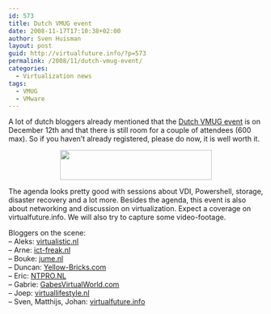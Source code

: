 ```yaml
---
id: 573
title: Dutch VMUG event
date: 2008-11-17T17:10:38+02:00
author: Sven Huisman
layout: post
guid: http://virtualfuture.info/?p=573
permalink: /2008/11/dutch-vmug-event/
categories:
  - Virtualization news
tags:
  - VMUG
  - VMware
---
```

A lot of dutch bloggers already mentioned that the <a title="Dutch VMUG event" href="http://www.vmug.nl/modules.php?name=Inschrijven" target="_blank">Dutch VMUG event</a> is on December 12th and that there is still room for a couple of attendees (600 max). So if you haven&#8217;t already registered, please do now, it is well worth it.

<p style="text-align: center;">
  <a href="https://svenhuisman.com/wp-content/uploads/2008/11/vmug.jpg"><img class="aligncenter size-medium wp-image-574" title="vmug" src="https://svenhuisman.com/wp-content/uploads/2008/11/vmug-300x59.jpg" alt="" width="300" height="59" /></a>
</p>

The agenda looks pretty good with sessions about VDI, Powershell, storage, disaster recovery and a lot more. Besides the agenda, this event is also about networking and discussion on virtualization. Expect a coverage on virtualfuture.info. We will also try to capture some video-footage.

Bloggers on the scene:  
&#8211; Aleks: <a title="virtualistic" href="http://www.virtualistic.nl" target="_blank">virtualistic.nl<br /> </a>&#8211; Arne: <a title="ict-freak" href="http://www.ict-freak.nl" target="_blank">ict-freak.nl</a>  
&#8211; Bouke: <a title="jume" href="http://www.jume.nl" target="_blank">jume.nl<br /> </a>&#8211; Duncan: <a title="Yellow-Bricks" href="http://www.yellow-Bricks.com" target="_blank">Yellow-Bricks.com<br /> </a>&#8211; Eric: <a title="NTPRO" href="http://www.NTPRO.NL" target="_blank">NTPRO.NL</a>  
&#8211; Gabrie: <a title="GabesVirtualWorld" href="http://www.GabesVirtualWorld.com" target="_blank">GabesVirtualWorld.com<br /> </a>&#8211; Joep: <a title="virtuallifestyle" href="http://www.virtuallifestyle.nl" target="_blank">virtuallifestyle.nl<br /> </a>&#8211; Sven, Matthijs, Johan: <a title="Virtualfuture.info" href="https://svenhuisman.com" target="_self">virtualfuture.info</a>